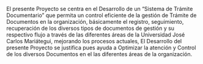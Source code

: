 El presente Proyecto se centra en el Desarrollo de un “Sistema de Trámite Documentario” que permita un control eficiente de la gestión de Trámite de Documentos  en la organización, básicamente el registro, seguimiento, recuperación de los diversos tipos de documentos de gestión y su respectivo flujo a través de las diferentes áreas de la Universidad José Carlos Mariátegui, mejorando los procesos actuales, El Desarrollo del presente Proyecto se justifica pues ayuda a Optimizar la atención y Control de los diversos Documentos en el  las diferentes áreas de la organización.